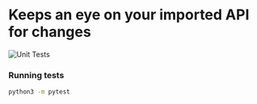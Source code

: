 # Keeps an eye on your imported API for changes


![Unit Tests](https://github.com/alexandermehks/sauronapeye/docs/badge.svg)

### Running tests

 ```bash
python3 -m pytest
```








